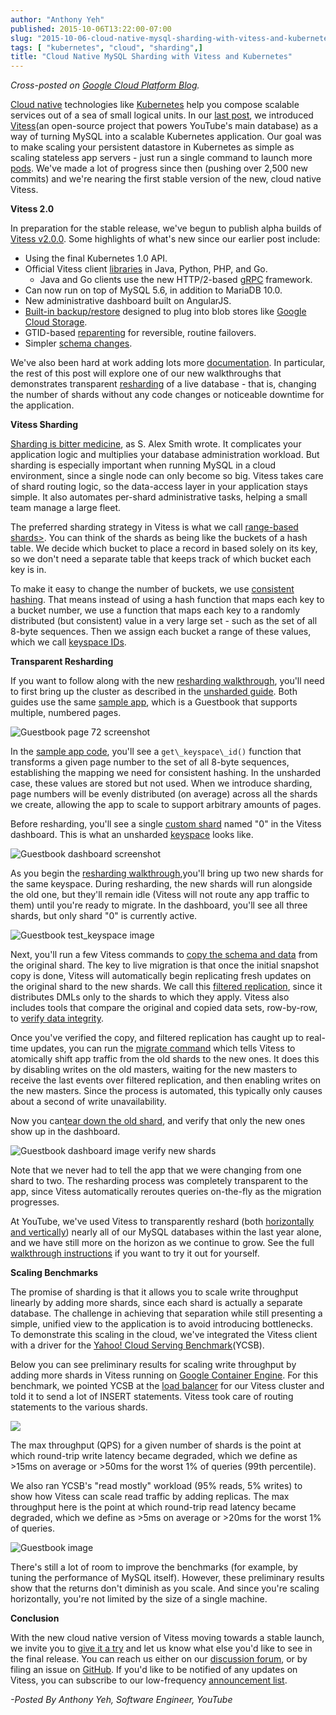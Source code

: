 ```yaml
---
author: "Anthony Yeh"
published: 2015-10-06T13:22:00-07:00
slug: "2015-10-06-cloud-native-mysql-sharding-with-vitess-and-kubernetes"
tags: [ "kubernetes", "cloud", "sharding",]
title: "Cloud Native MySQL Sharding with Vitess and Kubernetes"
---
```

*Cross-posted on [Google Cloud Platform
Blog](http://googlecloudplatform.blogspot.com/2015/10/Cloud-Native-MySQL-Sharding-with-Vitess-and-Kubernetes.html).*  

[Cloud native](https://cncf.io/) technologies like [Kubernetes](http://kubernetes.io/) help you compose scalable services out of a sea of small logical units. In our [last
post](http://googlecloudplatform.blogspot.com/2015/03/scaling-MySQL-in-the-cloud-with-Vitess-and-Kubernetes.html), we introduced [Vitess](http://vitess.io/)(an open-source project that powers YouTube's main database) as a way of turning MySQL into a scalable Kubernetes application. Our goal was to make scaling your persistent datastore in Kubernetes as simple as scaling stateless app servers - just run a single command to launch more [pods](https://github.com/kubernetes/kubernetes/blob/release-1.0/docs/user-guide/pods.md). We've made a lot of progress since then (pushing over 2,500 new commits) and we're nearing the first stable version of the new, cloud native Vitess.

**Vitess 2.0**

In preparation for the stable release, we've begun to publish alpha builds
of [Vitess v2.0.0](https://github.com/youtube/vitess/releases). Some highlights of what's new since our earlier post include:

* Using the final Kubernetes 1.0 API.
* Official Vitess client [libraries](http://vitess.io/user-guide/client-libraries.html) in Java, Python, PHP, and Go.
  * Java and Go clients use the new HTTP/2-based [gRPC](http://www.grpc.io/) framework.
* Can now run on top of MySQL 5.6, in addition to MariaDB 10.0.
* New administrative dashboard built on AngularJS.
* [Built-in backup/restore</span>](https://vitess.io/docs/user-guides/operating-vitess/backup-and-restore/) designed to plug into blob stores like [Google Cloud Storage](https://cloud.google.com/storage/).
* GTID-based [reparenting](https://vitess.io/docs/user-guides/configuration-advanced/reparenting/) for reversible, routine failovers.
* Simpler [schema changes](https://vitess.io/docs/reference/features/schema-management/).

We've also been hard at work adding lots more [documentation](http://vitess.io/user-guide/introduction.html). In particular, the rest of this post will explore one of our new walkthroughs that demonstrates transparent [resharding](http://vitess.io/user-guide/sharding.html#resharding) of a live database - that is, changing the number of shards without any code changes or noticeable downtime for the application.

**Vitess Sharding**

[Sharding is bitter medicine](https://eng.asana.com/2015/04/sharding-is-bitter-medicine/), as S. Alex Smith wrote. It complicates your application logic and multiplies your database administration workload. But sharding is especially important when running MySQL in a cloud environment, since a single node can only become so big. Vitess takes care of shard routing logic, so the data-access layer in your application stays simple. It also automates per-shard administrative tasks, helping a small team manage a large fleet.

The preferred sharding strategy in Vitess is what we call [range-based shards>](http://vitess.io/user-guide/sharding.html#range-based-sharding). You can think of the shards as being like the buckets of a hash table. We decide which bucket to place a record in based solely on its key, so we don't need a separate table that keeps track of which bucket each key is in.

To make it easy to change the number of buckets, we use [consistent hashing](https://en.wikipedia.org/wiki/Consistent_hashing). That means instead of using a hash function that maps each key to a bucket number, we use a function that maps each key to a randomly distributed (but consistent) value in a very large set - such as the set of all 8-byte sequences. Then we assign each bucket a range of these
values, which we call [keyspace IDs](http://vitess.io/overview/concepts.html#keyspace-id).

**Transparent Resharding**

If you want to follow along with the new [resharding walkthrough](http://vitess.io/user-guide/sharding-kubernetes.html), you'll need to first bring up the cluster as described in the [unsharded guide](http://vitess.io/getting-started/). Both guides use the same [sample app](https://github.com/youtube/vitess/tree/master/examples/kubernetes/guestbook), which is a Guestbook that supports multiple, numbered pages.

![Guestbook page 72 screenshot](../images/2015-10-06-cloud-native-mysql-sharding-with-vitess-and-kubernetes-vitess%2B5.png)

In the [sample app code](https://github.com/youtube/vitess/blob/master/examples/kubernetes/guestbook/main.py), you'll see a `get\_keyspace\_id()` function that transforms a given page number to the set of all 8-byte sequences, establishing the mapping we need for consistent hashing. In the unsharded case, these values are stored but not used. When we introduce sharding, page numbers will be evenly distributed (on average) across all the shards we create, allowing the app to scale to support arbitrary amounts of pages.

Before resharding, you'll see a single [custom shard](http://vitess.io/user-guide/sharding.html#custom-sharding) named "0" in the Vitess dashboard. This is what an unsharded [keyspace](http://vitess.io/overview/concepts.html#keyspace) looks like.

![Guestbook dashboard screenshot](../images/2015-10-06-cloud-native-mysql-sharding-with-vitess-and-kubernetes-vitess%2B1.png)

As you begin the [resharding walkthrough](http://vitess.io/user-guide/sharding-kubernetes.html),you'll bring up two new shards for the same keyspace. During resharding, the new shards will run alongside the old one, but they'll remain idle (Vitess will not route any app traffic to them) until you're ready to migrate. In the dashboard, you'll see all three shards, but only shard "0" is currently active.

![Guestbook test_keyspace image](../images/2015-10-06-cloud-native-mysql-sharding-with-vitess-and-kubernetes-vitess%2B2.png)

Next, you'll run a few Vitess commands to [copy the schema and data](http://vitess.io/user-guide/sharding-kubernetes.html#copy-data-from-original-shard) from the original shard. The key to live migration is that once the initial snapshot copy is done, Vitess will automatically begin replicating fresh updates on the original shard to the new shards. We call this [filtered replication](http://vitess.io/user-guide/sharding.html#filtered-replication), since it distributes DMLs only to the shards to which they apply. Vitess also includes tools that compare the original and copied data sets, row-by-row, to [verify data
integrity](http://vitess.io/user-guide/sharding-kubernetes.html#check-copied-data-integrity).

Once you've verified the copy, and filtered replication has caught up to real-time updates, you can run the [migrate command](http://vitess.io/user-guide/sharding-kubernetes.html#switch-over-to-the-new-shards) which tells Vitess to atomically shift app traffic from the old shards to the new ones. It does this by disabling writes on the old masters, waiting for the new masters to receive the last events over filtered replication, and then enabling writes on the new masters. Since the process is automated, this typically only causes about a second of write unavailability.

Now you can[tear down the old shard](http://vitess.io/user-guide/sharding-kubernetes.html#remove-the-original-shard),
and verify that only the new ones show up in the dashboard.

![Guestbook dashboard image verify new shards](../images/2015-10-06-cloud-native-mysql-sharding-with-vitess-and-kubernetes-vitess%2B4.png)

Note that we never had to tell the app that we were changing from one shard to two. The resharding process was completely transparent to the app, since Vitess automatically reroutes queries on-the-fly as the migration progresses.

At YouTube, we've used Vitess to transparently reshard (both [horizontally and vertically](http://vitess.io/user-guide/sharding.html#supported-operations)) nearly all of our MySQL databases within the last year alone, and we have still more on the horizon as we continue to grow. See the full [walkthrough instructions](http://vitess.io/user-guide/sharding-kubernetes.html) if you want to try it out for yourself.

**Scaling Benchmarks**

The promise of sharding is that it allows you to scale write throughput linearly by adding more shards, since each shard is actually a separate database. The challenge in achieving that separation while still presenting a simple, unified view to the application is to avoid introducing bottlenecks. To demonstrate this scaling in the cloud, we've integrated the Vitess client with a driver for the [Yahoo! Cloud Serving Benchmark](https://github.com/youtube/YCSB)(YCSB).

Below you can see preliminary results for scaling write throughput by adding more shards in Vitess running on [Google Container Engine](https://cloud.google.com/container-engine/). For this benchmark, we pointed YCSB at the [load balancer](http://kubernetes.io/v1.0/docs/user-guide/services.html#type-loadbalancer) for our Vitess cluster and told it to send a lot of INSERT statements.
Vitess took care of routing statements to the various shards.

[![](../images/thumbnails/2015-10-06-cloud-native-mysql-sharding-with-vitess-and-kubernetes-vitess%2B3.png)](../images/2015-10-06-cloud-native-mysql-sharding-with-vitess-and-kubernetes-vitess%2B3.png)

The max throughput (QPS) for a given number of shards is the point at which round-trip write latency became degraded, which we define as &gt;15ms on average or &gt;50ms for the worst 1% of queries (99th percentile).

We also ran YCSB's "read mostly" workload (95% reads, 5% writes) to show how Vitess can scale read traffic by adding replicas. The max throughput here is the point at which round-trip read latency became degraded, which we define as &gt;5ms on average or &gt;20ms for the worst 1% of queries.

![Guestbook image](../images/2015-10-06-cloud-native-mysql-sharding-with-vitess-and-kubernetes-vitess%2B6.png)

There's still a lot of room to improve the benchmarks (for example, by tuning the performance of MySQL itself). However, these preliminary results show that the returns don't diminish as you scale. And since you're scaling horizontally, you're not limited by the size of a single machine.

**Conclusion**

With the new cloud native version of Vitess moving towards a stable launch, we invite you to [give it a try](http://vitess.io/getting-started/) and let us know what else you'd like to see in the final release. You can reach us either on our [discussion forum](https://groups.google.com/forum/#!forum/vitess), or by filing an issue on [GitHub](https://github.com/youtube/vitess). If you'd like to be notified of any updates on Vitess, you can subscribe to our low-frequency [announcement list](https://groups.google.com/forum/#!forum/vitess-announce).  

*-Posted By Anthony Yeh, Software Engineer, YouTube*
